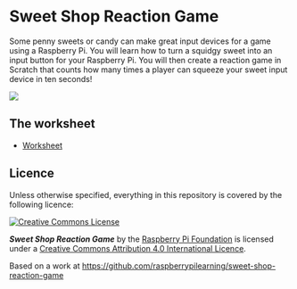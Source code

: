 # Sweet Shop Reaction Game

Some penny sweets or candy can make great input devices for a game using a Raspberry Pi. You will learn how to turn a squidgy sweet into an input button for your Raspberry Pi. You will then create a reaction game in Scratch that counts how many times a player can squeeze your sweet input device in ten seconds!

![](cover.png)

## The worksheet

- [Worksheet](worksheet.md)

## Licence

Unless otherwise specified, everything in this repository is covered by the following licence:

[![Creative Commons License](http://i.creativecommons.org/l/by-sa/4.0/88x31.png)](http://creativecommons.org/licenses/by-sa/4.0/)

***Sweet Shop Reaction Game*** by the [Raspberry Pi Foundation](https://www.raspberrypi.org/) is licensed under a [Creative Commons Attribution 4.0 International Licence](http://creativecommons.org/licenses/by-sa/4.0/).

Based on a work at https://github.com/raspberrypilearning/sweet-shop-reaction-game
